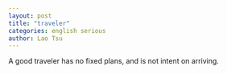 ```yaml
---
layout: post
title: "traveler"
categories: english serious
author: Lao Tsu
---
```

A good traveler has no fixed plans, and is not intent on arriving.
